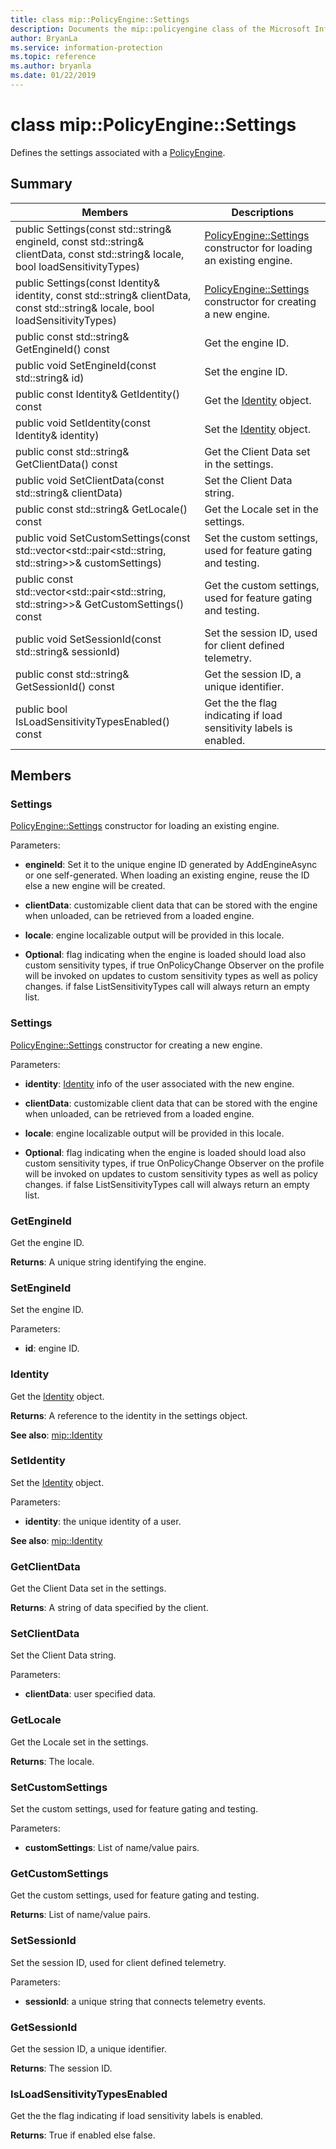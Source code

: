 ```yaml
---
title: class mip::PolicyEngine::Settings 
description: Documents the mip::policyengine class of the Microsoft Information Protection (MIP) SDK.
author: BryanLa
ms.service: information-protection
ms.topic: reference
ms.author: bryanla
ms.date: 01/22/2019
---
```


# class mip::PolicyEngine::Settings 
Defines the settings associated with a [PolicyEngine](class_mip_policyengine.md).
  
## Summary
 Members                        | Descriptions                                
--------------------------------|---------------------------------------------
public Settings(const std::string& engineId, const std::string& clientData, const std::string& locale, bool loadSensitivityTypes)  |  [PolicyEngine::Settings](class_mip_policyengine_settings.md) constructor for loading an existing engine.
public Settings(const Identity& identity, const std::string& clientData, const std::string& locale, bool loadSensitivityTypes)  |  [PolicyEngine::Settings](class_mip_policyengine_settings.md) constructor for creating a new engine.
public const std::string& GetEngineId() const  |  Get the engine ID.
public void SetEngineId(const std::string& id)  |  Set the engine ID.
public const Identity& GetIdentity() const  |  Get the [Identity](class_mip_identity) object.
public void SetIdentity(const Identity& identity)  |  Set the [Identity](class_mip_identity) object.
public const std::string& GetClientData() const  |  Get the Client Data set in the settings.
public void SetClientData(const std::string& clientData)  |  Set the Client Data string.
public const std::string& GetLocale() const  |  Get the Locale set in the settings.
public void SetCustomSettings(const std::vector<std::pair<std::string, std::string>>& customSettings)  |  Set the custom settings, used for feature gating and testing.
public const std::vector<std::pair<std::string, std::string>>& GetCustomSettings() const  |  Get the custom settings, used for feature gating and testing.
public void SetSessionId(const std::string& sessionId)  |  Set the session ID, used for client defined telemetry.
public const std::string& GetSessionId() const  |  Get the session ID, a unique identifier.
public bool IsLoadSensitivityTypesEnabled() const  |  Get the the flag indicating if load sensitivity labels is enabled.
  
## Members
  
### Settings
[PolicyEngine::Settings](class_mip_policyengine_settings.md) constructor for loading an existing engine.

Parameters:  
* **engineId**: Set it to the unique engine ID generated by AddEngineAsync or one self-generated. When loading an existing engine, reuse the ID else a new engine will be created. 


* **clientData**: customizable client data that can be stored with the engine when unloaded, can be retrieved from a loaded engine. 


* **locale**: engine localizable output will be provided in this locale. 


* **Optional**: flag indicating when the engine is loaded should load also custom sensitivity types, if true OnPolicyChange Observer on the profile will be invoked on updates to custom sensitivity types as well as policy changes. if false ListSensitivityTypes call will always return an empty list.


  
### Settings
[PolicyEngine::Settings](class_mip_policyengine_settings.md) constructor for creating a new engine.

Parameters:  
* **identity**: [Identity](class_mip_identity) info of the user associated with the new engine. 


* **clientData**: customizable client data that can be stored with the engine when unloaded, can be retrieved from a loaded engine. 


* **locale**: engine localizable output will be provided in this locale. 


* **Optional**: flag indicating when the engine is loaded should load also custom sensitivity types, if true OnPolicyChange Observer on the profile will be invoked on updates to custom sensitivity types as well as policy changes. if false ListSensitivityTypes call will always return an empty list.


  
### GetEngineId
Get the engine ID.

  
**Returns**: A unique string identifying the engine.
  
### SetEngineId
Set the engine ID.

Parameters:  
* **id**: engine ID.


  
### Identity
Get the [Identity](class_mip_identity) object.

  
**Returns**: A reference to the identity in the settings object. 
  
**See also**: [mip::Identity](class_mip_identity)
  
### SetIdentity
Set the [Identity](class_mip_identity) object.

Parameters:  
* **identity**: the unique identity of a user. 


  
**See also**: [mip::Identity](class_mip_identity)
  
### GetClientData
Get the Client Data set in the settings.

  
**Returns**: A string of data specified by the client.
  
### SetClientData
Set the Client Data string.

Parameters:  
* **clientData**: user specified data.


  
### GetLocale
Get the Locale set in the settings.

  
**Returns**: The locale.
  
### SetCustomSettings
Set the custom settings, used for feature gating and testing.

Parameters:  
* **customSettings**: List of name/value pairs.


  
### GetCustomSettings
Get the custom settings, used for feature gating and testing.

  
**Returns**: List of name/value pairs.
  
### SetSessionId
Set the session ID, used for client defined telemetry.

Parameters:  
* **sessionId**: a unique string that connects telemetry events.


  
### GetSessionId
Get the session ID, a unique identifier.

  
**Returns**: The session ID.
  
### IsLoadSensitivityTypesEnabled
Get the the flag indicating if load sensitivity labels is enabled.

  
**Returns**: True if enabled else false.